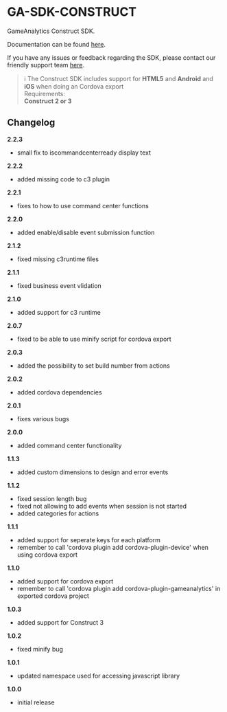 GA-SDK-CONSTRUCT
==========

GameAnalytics Construct SDK.

Documentation can be found [here](https://gameanalytics.com/docs/construct-sdk).

If you have any issues or feedback regarding the SDK, please contact our friendly support team [here](https://gameanalytics.com/contact).

> :information_source:
> The Construct SDK includes support for **HTML5** and **Android** and **iOS** when doing an Cordova export    
> Requirements:<br/>
> **Construct 2 or 3**

Changelog
---------
<!--(CHANGELOG_TOP)-->
**2.2.3**
* small fix to iscommandcenterready display text

**2.2.2**
* added missing code to c3 plugin

**2.2.1**
* fixes to how to use command center functions

**2.2.0**
* added enable/disable event submission function

**2.1.2**
* fixed missing c3runtime files

**2.1.1**
* fixed business event vlidation

**2.1.0**
* added support for c3 runtime

**2.0.7**
* fixed to be able to use minify script for cordova export

**2.0.3**
* added the possibility to set build number from actions

**2.0.2**
* added cordova dependencies

**2.0.1**
* fixes various bugs

**2.0.0**
* added command center functionality

**1.1.3**
* added custom dimensions to design and error events

**1.1.2**
* fixed session length bug
* fixed not allowing to add events when session is not started
* added categories for actions

**1.1.1**
* added support for seperate keys for each platform
* remember to call 'cordova plugin add cordova-plugin-device' when using cordova export

**1.1.0**
* added support for cordova export
* remember to call 'cordova plugin add cordova-plugin-gameanalytics' in exported cordova project

**1.0.3**
* added support for Construct 3

**1.0.2**
* fixed minify bug

**1.0.1**
* updated namespace used for accessing javascript library

**1.0.0**
* initial release
